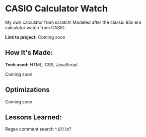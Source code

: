 # CASIO Calculator Watch

My own calculator from scratch! Modeled after the classic 90s era calculator watch from CASIO.

**Link to project:** Coming soon

## How It's Made:

**Tech used:** HTML, CSS, JavaScript

Coming soon

## Optimizations

Coming soon

## Lessons Learned:

Regex comment search ^._(//)._\n?
